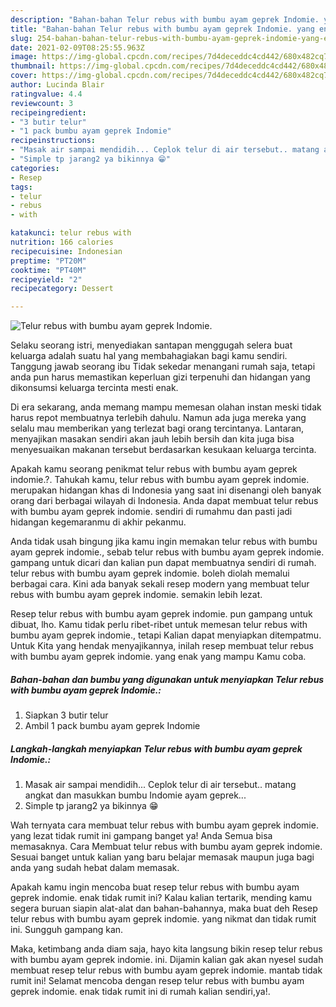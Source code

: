 ```yaml
---
description: "Bahan-bahan Telur rebus with bumbu ayam geprek Indomie. yang enak Untuk Jualan"
title: "Bahan-bahan Telur rebus with bumbu ayam geprek Indomie. yang enak Untuk Jualan"
slug: 254-bahan-bahan-telur-rebus-with-bumbu-ayam-geprek-indomie-yang-enak-untuk-jualan
date: 2021-02-09T08:25:55.963Z
image: https://img-global.cpcdn.com/recipes/7d4deceddc4cd442/680x482cq70/telur-rebus-with-bumbu-ayam-geprek-indomie-foto-resep-utama.jpg
thumbnail: https://img-global.cpcdn.com/recipes/7d4deceddc4cd442/680x482cq70/telur-rebus-with-bumbu-ayam-geprek-indomie-foto-resep-utama.jpg
cover: https://img-global.cpcdn.com/recipes/7d4deceddc4cd442/680x482cq70/telur-rebus-with-bumbu-ayam-geprek-indomie-foto-resep-utama.jpg
author: Lucinda Blair
ratingvalue: 4.4
reviewcount: 3
recipeingredient:
- "3 butir telur"
- "1 pack bumbu ayam geprek Indomie"
recipeinstructions:
- "Masak air sampai mendidih... Ceplok telur di air tersebut.. matang angkat dan masukkan bumbu Indomie ayam geprek..."
- "Simple tp jarang2 ya bikinnya 😁"
categories:
- Resep
tags:
- telur
- rebus
- with

katakunci: telur rebus with 
nutrition: 166 calories
recipecuisine: Indonesian
preptime: "PT20M"
cooktime: "PT40M"
recipeyield: "2"
recipecategory: Dessert

---
```



![Telur rebus with bumbu ayam geprek Indomie.](https://img-global.cpcdn.com/recipes/7d4deceddc4cd442/680x482cq70/telur-rebus-with-bumbu-ayam-geprek-indomie-foto-resep-utama.jpg)

Selaku seorang istri, menyediakan santapan menggugah selera buat keluarga adalah suatu hal yang membahagiakan bagi kamu sendiri. Tanggung jawab seorang ibu Tidak sekedar menangani rumah saja, tetapi anda pun harus memastikan keperluan gizi terpenuhi dan hidangan yang dikonsumsi keluarga tercinta mesti enak.

Di era  sekarang, anda memang mampu memesan olahan instan meski tidak harus repot membuatnya terlebih dahulu. Namun ada juga mereka yang selalu mau memberikan yang terlezat bagi orang tercintanya. Lantaran, menyajikan masakan sendiri akan jauh lebih bersih dan kita juga bisa menyesuaikan makanan tersebut berdasarkan kesukaan keluarga tercinta. 



Apakah kamu seorang penikmat telur rebus with bumbu ayam geprek indomie.?. Tahukah kamu, telur rebus with bumbu ayam geprek indomie. merupakan hidangan khas di Indonesia yang saat ini disenangi oleh banyak orang dari berbagai wilayah di Indonesia. Anda dapat membuat telur rebus with bumbu ayam geprek indomie. sendiri di rumahmu dan pasti jadi hidangan kegemaranmu di akhir pekanmu.

Anda tidak usah bingung jika kamu ingin memakan telur rebus with bumbu ayam geprek indomie., sebab telur rebus with bumbu ayam geprek indomie. gampang untuk dicari dan kalian pun dapat membuatnya sendiri di rumah. telur rebus with bumbu ayam geprek indomie. boleh diolah memalui berbagai cara. Kini ada banyak sekali resep modern yang membuat telur rebus with bumbu ayam geprek indomie. semakin lebih lezat.

Resep telur rebus with bumbu ayam geprek indomie. pun gampang untuk dibuat, lho. Kamu tidak perlu ribet-ribet untuk memesan telur rebus with bumbu ayam geprek indomie., tetapi Kalian dapat menyiapkan ditempatmu. Untuk Kita yang hendak menyajikannya, inilah resep membuat telur rebus with bumbu ayam geprek indomie. yang enak yang mampu Kamu coba.

<!--inarticleads1-->

##### Bahan-bahan dan bumbu yang digunakan untuk menyiapkan Telur rebus with bumbu ayam geprek Indomie.:

1. Siapkan 3 butir telur
1. Ambil 1 pack bumbu ayam geprek Indomie




<!--inarticleads2-->

##### Langkah-langkah menyiapkan Telur rebus with bumbu ayam geprek Indomie.:

1. Masak air sampai mendidih... Ceplok telur di air tersebut.. matang angkat dan masukkan bumbu Indomie ayam geprek...
1. Simple tp jarang2 ya bikinnya 😁




Wah ternyata cara membuat telur rebus with bumbu ayam geprek indomie. yang lezat tidak rumit ini gampang banget ya! Anda Semua bisa memasaknya. Cara Membuat telur rebus with bumbu ayam geprek indomie. Sesuai banget untuk kalian yang baru belajar memasak maupun juga bagi anda yang sudah hebat dalam memasak.

Apakah kamu ingin mencoba buat resep telur rebus with bumbu ayam geprek indomie. enak tidak rumit ini? Kalau kalian tertarik, mending kamu segera buruan siapin alat-alat dan bahan-bahannya, maka buat deh Resep telur rebus with bumbu ayam geprek indomie. yang nikmat dan tidak rumit ini. Sungguh gampang kan. 

Maka, ketimbang anda diam saja, hayo kita langsung bikin resep telur rebus with bumbu ayam geprek indomie. ini. Dijamin kalian gak akan nyesel sudah membuat resep telur rebus with bumbu ayam geprek indomie. mantab tidak rumit ini! Selamat mencoba dengan resep telur rebus with bumbu ayam geprek indomie. enak tidak rumit ini di rumah kalian sendiri,ya!.

